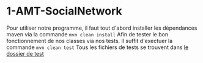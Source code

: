 # 1-AMT-SocialNetwork
Pour utiliser notre programme, il faut tout d'abord installer les dépendances maven via la commande ``mvn clean install``
Afin de tester le bon fonctionnement de nos classes via nos tests. Il suffit d'exectuer la commande ``mvn clean test``
Tous les fichiers de tests se trouvent dans [le dossier de test](/src/test/java/)

